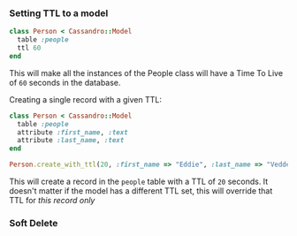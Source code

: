 ### Setting TTL to a model

```Ruby
class Person < Cassandro::Model
  table :people
  ttl 60
end
```
This will make all the instances of the People class will have a Time To Live of `60` seconds in the database.

Creating a single record with a given TTL:

```Ruby
class Person < Cassandro::Model
  table :people
  attribute :first_name, :text
  attribute :last_name, :text
end

Person.create_with_ttl(20, :first_name => "Eddie", :last_name => "Vedder")
```

This will create a record in the `people` table with a TTL of `20` seconds. It doesn't matter if the model has a different TTL set, this will override that TTL for _this record only_

### Soft Delete
